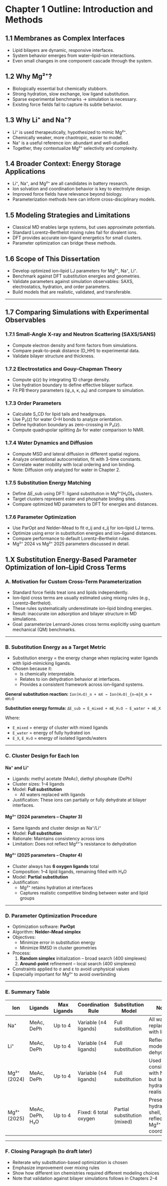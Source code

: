 # Chapter 1 Outline: Introduction and Methods

## 1.1 Membranes as Complex Interfaces
- Lipid bilayers are dynamic, responsive interfaces.
- System behavior emerges from water–lipid–ion interactions.
- Even small changes in one component cascade through the system.

## 1.2 Why Mg²⁺?
- Biologically essential but chemically stubborn.
- Strong hydration, slow exchange, low ligand substitution.
- Sparse experimental benchmarks → simulation is necessary.
- Existing force fields fail to capture its subtle behavior.

## 1.3 Why Li⁺ and Na⁺?
- Li⁺ is used therapeutically, hypothesized to mimic Mg²⁺.
- Chemically weaker, more chaotropic, easier to model.
- Na⁺ is a useful reference ion: abundant and well-studied.
- Together, they contextualize Mg²⁺ selectivity and complexity.

## 1.4 Broader Context: Energy Storage Applications
- Li⁺, Na⁺, and Mg²⁺ are all candidates in battery research.
- Ion solvation and coordination behavior is key to electrolyte design.
- Improved force fields have relevance beyond biology.
- Parameterization methods here can inform cross-disciplinary models.

## 1.5 Modeling Strategies and Limitations
- Classical MD enables large systems, but uses approximate potentials.
- Standard Lorentz–Berthelot mixing rules fail for divalent ions.
- DFT provides accurate ion–ligand energetics for small clusters.
- Parameter optimization can bridge these methods.

## 1.6 Scope of This Dissertation
- Develop optimized ion–lipid LJ parameters for Mg²⁺, Na⁺, Li⁺.
- Benchmark against DFT substitution energies and geometries.
- Validate parameters against simulation observables:
  SAXS, electrostatics, hydration, and order parameters.
- Build models that are realistic, validated, and transferable.

---

## 1.7 Comparing Simulations with Experimental Observables

### 1.7.1 Small-Angle X-ray and Neutron Scattering (SAXS/SANS)
- Compute electron density and form factors from simulations.
- Compare peak-to-peak distance (D_HH) to experimental data.
- Validate bilayer structure and thickness.

### 1.7.2 Electrostatics and Gouy–Chapman Theory
- Compute ψ(z) by integrating 1D charge density.
- Use hydration boundary to define effective bilayer surface.
- Fit PB theory parameters (ψ_s, κ, ρ₀) and compare to simulation.

### 1.7.3 Order Parameters
- Calculate S_CD for lipid tails and headgroups.
- Use P₂(z) for water O–H bonds to analyze orientation.
- Define hydration boundary as zero-crossing in P₂(z).
- Compute quadrupolar splitting Δν for water comparison to NMR.

### 1.7.4 Water Dynamics and Diffusion
- Compute MSD and lateral diffusion in different spatial regions.
- Analyze orientational autocorrelation, fit with 3-time constants.
- Correlate water mobility with local ordering and ion binding.
- Note: Diffusion only analyzed for water in Chapter 2.

### 1.7.5 Substitution Energy Matching
- Define ΔE_sub using DFT: ligand substitution in Mg²⁺(H₂O)₆ clusters.
- Target clusters represent ester and phosphate binding sites.
- Compare optimized MD parameters to DFT for energies and distances.

### 1.7.6 Parameter Optimization
- Use ParOpt and Nelder–Mead to fit σ_ij and ε_ij for ion–lipid LJ terms.
- Optimize using error in substitution energies and ion–ligand distances.
- Compare performance to default Lorentz–Berthelot rules.
- Mg²⁺ 2024 vs Mg²⁺ 2025 parameters discussed in detail.


## 1.X Substitution Energy-Based Parameter Optimization of Ion–Lipid Cross Terms

### A. Motivation for Custom Cross-Term Parameterization
- Standard force fields treat ions and lipids independently.
- Ion–lipid cross terms are usually estimated using mixing rules (e.g., Lorentz–Berthelot).
- These rules systematically underestimate ion–lipid binding energies.
- Result: inaccurate ion adsorption and bilayer structure in MD simulations.
- Goal: parameterize Lennard-Jones cross terms explicitly using quantum mechanical (QM) benchmarks.

---

### B. Substitution Energy as a Target Metric
- Substitution energy = the energy change when replacing water ligands with lipid-mimicking ligands.
- Chosen because it:
  - Is chemically interpretable.
  - Relates to ion dehydration behavior at interfaces.
  - Provides a consistent framework across ion–ligand systems.

**General substitution reaction:**
``Ion(H₂O)_n + mX → Ion(H₂O)_{n−m}X_m + mH₂O``

**Substitution energy formula:**
``ΔE_sub = E_mixed + mE_H₂O − E_water + mE_X``

Where:
- `E_mixed` = energy of cluster with mixed ligands
- `E_water` = energy of fully hydrated ion
- `E_X`, `E_H₂O` = energy of isolated ligands/waters

---

### C. Cluster Design for Each Ion

#### Na⁺ and Li⁺
- Ligands: methyl acetate (MeAc), diethyl phosphate (DePh)
- Cluster sizes: 1–4 ligands
- Model: **Full substitution**
  - All waters replaced with ligands
- Justification: These ions can partially or fully dehydrate at bilayer interfaces.

#### Mg²⁺ (2024 parameters – Chapter 3)
- Same ligands and cluster design as Na⁺/Li⁺
- Model: **Full substitution**
- Rationale: Maintains consistency across ions
- Limitation: Does not reflect Mg²⁺'s resistance to dehydration

#### Mg²⁺ (2025 parameters – Chapter 4)
- Cluster always has **6 oxygen ligands** total
- Composition: 1–4 lipid ligands, remaining filled with H₂O
- Model: **Partial substitution**
- Justification:
  - Mg²⁺ retains hydration at interfaces
  - Captures realistic competitive binding between water and lipid groups

---

### D. Parameter Optimization Procedure
- Optimization software: **ParOpt**
- Algorithm: **Nelder–Mead simplex**
- Objectives:
  - Minimize error in substitution energy
  - Minimize RMSD in cluster geometries
- Process:
  1. **Random simplex** initialization – broad search (400 simplexes)
  2. **Around-point** refinement – local search (400 simplexes)
- Constraints applied to σ and ε to avoid unphysical values
- Especially important for Mg²⁺ to avoid overbinding

---

### E. Summary Table

| Ion           | Ligands            | Max Ligands | Coordination Rule        | Substitution Model         | Notes                                                             |
|---------------|--------------------|-------------|---------------------------|-----------------------------|-------------------------------------------------------------------|
| Na⁺           | MeAc, DePh         | Up to 4     | Variable (≤4 ligands)     | Full substitution           | All waters replaced with ligands                                  |
| Li⁺           | MeAc, DePh         | Up to 4     | Variable (≤4 ligands)     | Full substitution           | Reflects moderate dehydration                                     |
| Mg²⁺ (2024)   | MeAc, DePh         | Up to 4     | Variable (≤4 ligands)     | Full substitution           | Used for consistency with Na⁺/Li⁺, but lacks hydration realism     |
| Mg²⁺ (2025)   | MeAc, DePh, H₂O    | Up to 4     | Fixed: 6 total oxygen     | Partial substitution (mixed) | Preserves hydration shell, better reflects Mg²⁺ coordination      |

---

### F. Closing Paragraph (to draft later)
- Reiterate why substitution-based optimization is chosen
- Emphasize improvement over mixing rules
- Show how different ion chemistries required different modeling choices
- Note that validation against bilayer simulations follows in Chapters 2–4


